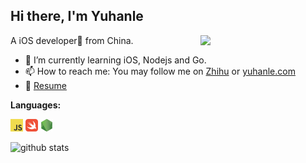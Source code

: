 <h2> Hi there, I'm Yuhanle</h2>

<img align='right' src='https://user-images.githubusercontent.com/5713670/87202985-820dcb80-c2b6-11ea-9f56-7ec461c497c3.gif' width='200"'>

A iOS developer🎯 from China.
- 🌱 I’m currently learning iOS, Nodejs and Go.
- 📫 How to reach me: You may follow me on [Zhihu](https://www.zhihu.com/people/yuhanle) or [yuhanle.com](https://www.yuhanle.com/)
- 📝 [Resume](https://yuhanle.github.io/resume/)

**Languages:**  

<code><img height="20" src="https://raw.githubusercontent.com/github/explore/80688e429a7d4ef2fca1e82350fe8e3517d3494d/topics/javascript/javascript.png"></code>
<code><img height="20" src="https://raw.githubusercontent.com/github/explore/80688e429a7d4ef2fca1e82350fe8e3517d3494d/topics/swift/swift.png"></code>
<code><img height="20" src="https://raw.githubusercontent.com/github/explore/80688e429a7d4ef2fca1e82350fe8e3517d3494d/topics/nodejs/nodejs.png"></code>

![github stats](https://github-readme-stats.vercel.app/api?username=yuhanle&show_icons=true)
